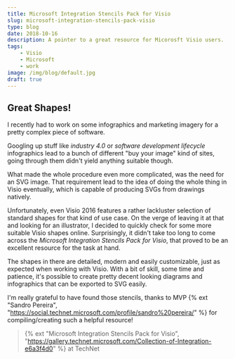 ```yaml
---
title: Microsoft Integration Stencils Pack for Visio
slug: microsoft-integration-stencils-pack-visio
type: blog
date: 2018-10-16
description: A pointer to a great resource for Micorosft Visio users.
tags:
    - Visio
    - Microsoft
    - work
image: /img/blog/default.jpg
draft: true
---
```


## Great Shapes!

I recently had to work on some infographics and marketing imagery for a pretty complex piece of software.

Googling up stuff like _industry 4.0_ or _software development lifecycle_ infographics lead to a bunch of different "buy your image" kind of sites, going through them didn't yield anything suitable though.

What made the whole procedure even more complicated, was the need for an SVG image. That requirement lead to the idea of doing the whole thing in Visio eventually, which is capable of producing SVGs from drawings natively.

Unfortunately, even Visio 2016 features a rather lackluster selection of standard shapes for that kind of use case. On the verge of leaving it at that and looking for an illustrator, I decided to quickly check for some more suitable Visio shapes online. Surprisingly, it didn't take too long to come across the _Microsoft Integration Stencils Pack for Visio_, that proved to be an excellent resource for the task at hand.

The shapes in there are detailed, modern and easily customizable, just as expected when working with Visio. With a bit of skill, some time and patience, it's possible to create pretty decent looking diagrams and infographics that can be exported to SVG easily.

I'm really grateful to have found those stencils, thanks to MVP {% ext "Sandro Pereira", "https://social.technet.microsoft.com/profile/sandro%20pereira/" %} for compiling/creating such a helpful resource!

> {% ext "Microsoft Integration Stencils Pack for Visio", "https://gallery.technet.microsoft.com/Collection-of-Integration-e6a3f4d0" %} at TechNet